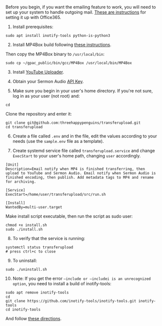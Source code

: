 Before you begin, if you want the emailing feature to work, you will need to set up your system to handle outgoing mail. [These are instructions](https://apiit.atlassian.net/wiki/spaces/ITSM/pages/1205567492/How+to+configure+postfix+relay+to+Office365+on+Ubuntu) for setting it up with Office365.

1. Install prerequisites:
```console
sudo apt install inotify-tools python-is-python3
```

2. Install MP4Box build following [these instructions](https://github.com/gpac/gpac/wiki/GPAC-Build-Guide-for-Linux#mp4box--gpac-only-minimal-static-build).

Then copy the MP4Box binary to `/usr/local/bin`:
```console
sudo cp ~/gpac_public/bin/gcc/MP4Box /usr/local/bin/MP4Box
```

3. Install [YouTube Uploader](https://github.com/porjo/youtubeuploader).

4. Obtain your Sermon Audio [API Key](https://www.sermonaudio.com/new_details.asp?ID=26017).

5. Make sure you begin in your user's home directory. If you're not sure, log in as your user (not root) and:
```console
cd
```

Clone the repository and enter it:
```console
git clone git@github.com:threehappypenguins/transferupload.git
cd transferupload
```

6. Create a file called `.env` and in the file, edit the values according to your needs (use the `sample.env` file as a template).

7. Create systemd service file called `transferupload.service` and change `ExecStart` to your user's home path, changing `user` accordingly.
```console
[Unit]
Description=Email notify when MP4 is finished transferring, then upload to YouTube and Sermon Audio. Email notify when Sermon Audio is finished encoding, then publish. Add metadata tags to MP4 and rename for archiving.

[Service]
ExecStart=/home/user/transferupload/src/run.sh

[Install]
WantedBy=multi-user.target
```

Make install script executable, then run the script as sudo user:
```console
chmod +x install.sh
sudo ./install.sh
```

8. To verify that the service is running:
```console
systemctl status transferupload
# press ctrl+c to close
```

9. To uninstall:
```console
sudo ./uninstall.sh
```

10. Note: If you get the error `—include or —includei is an unrecognized option`, you need to install a build of inotify-tools:
```console
sudo apt remove inotify-tools
cd
git clone https://github.com/inotify-tools/inotify-tools.git inotify-tools
cd inotify-tools
```
And follow [these directions](https://github.com/inotify-tools/inotify-tools/blob/master/INSTALL).